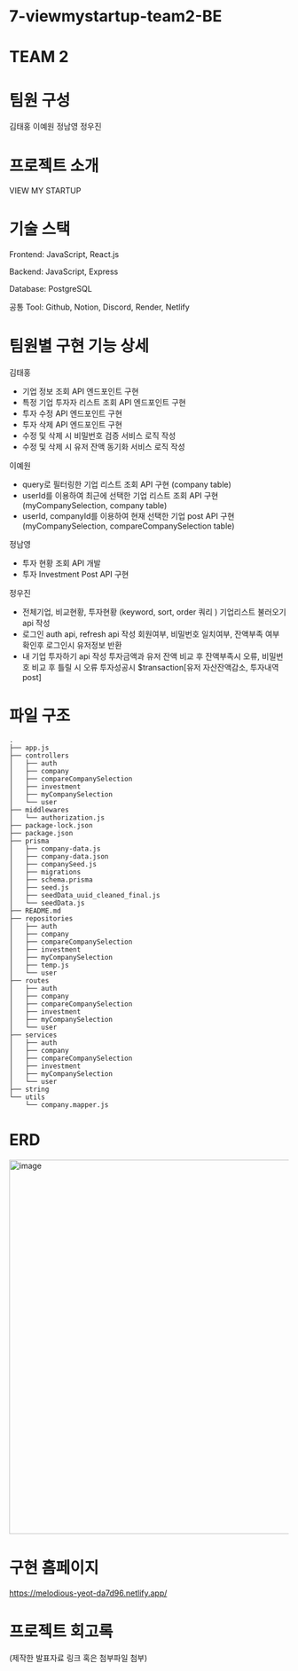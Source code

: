 # 7-viewmystartup-team2-BE
# TEAM 2

# 팀원 구성

김태홍
이예원
정남영
정우진

# 프로젝트 소개

VIEW MY STARTUP

# 기술 스택

Frontend: JavaScript, React.js

Backend: JavaScript, Express

Database: PostgreSQL

공통 Tool: Github, Notion, Discord, Render, Netlify 

# 팀원별 구현 기능 상세

김태홍
- 기업 정보 조회 API 엔드포인트 구현
- 특정 기업 투자자 리스트 조회 API 엔드포인트 구현
- 투자 수정 API 엔드포인트 구현
- 투자 삭제 API 엔드포인트 구현
- 수정 및 삭제 시 비밀번호 검증 서비스 로직 작성
- 수정 및 삭제 시 유저 잔액 동기화 서비스 로직 작성

이예원
- query로 필터링한 기업 리스트 조회 API 구현 (company table)
- userId를 이용하여 최근에 선택한 기업 리스트 조회 API 구현 (myCompanySelection, company table)
- userId, companyId를 이용하여 현재 선택한 기업 post API 구현 (myCompanySelection, compareCompanySelection table)

정남영
- 투자 현황 조회 API 개발
- 투자 Investment Post API 구현

정우진
- 전체기업, 비교현황, 투자현황 (keyword, sort, order 쿼리 ) 기업리스트 불러오기 api 작성
- 로그인 auth api, refresh api 작성
  회원여부, 비밀번호 일치여부, 잔액부족 여부 확인후 로그인시 유저정보 반환
- 내 기업 투자하기 api 작성
  투자금액과 유저 잔액 비교 후 잔액부족시 오류, 비밀번호 비교 후 틀릴 시 오류
  투자성공시 $transaction[유저 자산잔액감소, 투자내역 post]

# 파일 구조
```
.
├── app.js
├── controllers
│   ├── auth
│   ├── company
│   ├── compareCompanySelection
│   ├── investment
│   ├── myCompanySelection
│   └── user
├── middlewares
│   └── authorization.js
├── package-lock.json
├── package.json
├── prisma
│   ├── company-data.js
│   ├── company-data.json
│   ├── companySeed.js
│   ├── migrations
│   ├── schema.prisma
│   ├── seed.js
│   ├── seedData_uuid_cleaned_final.js
│   └── seedData.js
├── README.md
├── repositories
│   ├── auth
│   ├── company
│   ├── compareCompanySelection
│   ├── investment
│   ├── myCompanySelection
│   ├── temp.js
│   └── user
├── routes
│   ├── auth
│   ├── company
│   ├── compareCompanySelection
│   ├── investment
│   ├── myCompanySelection
│   └── user
├── services
│   ├── auth
│   ├── company
│   ├── compareCompanySelection
│   ├── investment
│   ├── myCompanySelection
│   └── user
├── string
└── utils
    └── company.mapper.js
```

# ERD

<img width="675" alt="image" src="https://github.com/user-attachments/assets/0a515990-1eab-4a26-aacd-cdb450a6b615" />


# 구현 홈페이지

https://melodious-yeot-da7d96.netlify.app/

# 프로젝트 회고록

(제작한 발표자료 링크 혹은 첨부파일 첨부)
